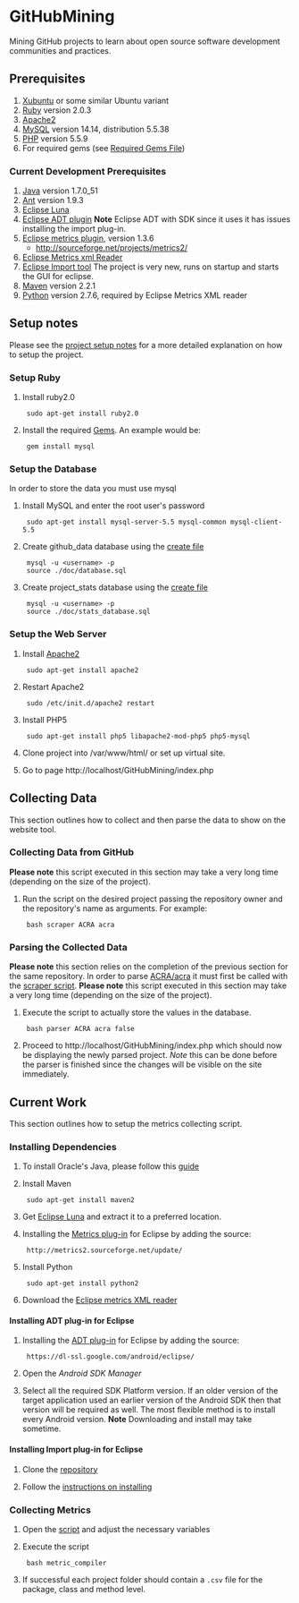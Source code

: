 GitHubMining
============

Mining GitHub projects to learn about open source software development communities and practices.

## Prerequisites

1. [Xubuntu](http://xubuntu.org/) or some similar Ubuntu variant
2. [Ruby](https://www.ruby-lang.org/en/) version 2.0.3
3. [Apache2](https://httpd.apache.org/)
4. [MySQL](https://www.mysql.com/) version 14.14, distribution 5.5.38
5. [PHP](http://php.net/) version 5.5.9
6. For required gems (see [Required Gems File](doc/gems_required))

### Current Development Prerequisites

1. [Java](https://www.java.com/en/) version 1.7.0_51
2. [Ant](https://ant.apache.org/) version 1.9.3 
3. [Eclipse Luna](http://eclipse.org/)
4. [Eclipse ADT plugin](https://developer.android.com/sdk/installing/installing-adt.html) **Note** Eclipse ADT with SDK since it uses it has issues installing the import plug-in.
5. [Eclipse metrics plugin](http://sourceforge.net/projects/eclipse-metrics/), version 1.3.6
	- http://sourceforge.net/projects/metrics2/
6. [Eclipse Metrics xml Reader](https://github.com/sqrlab/eclipse_metrics_xml_reader)
7. [Eclipse Import tool](https://github.com/dataBaseError/eclipse-import-projects-plugin) The project is very new, runs on startup and starts the GUI for eclipse.
8. [Maven](https://maven.apache.org/) version 2.2.1
9. [Python](https://www.python.org/) version 2.7.6, required by Eclipse Metrics XML reader

## Setup notes

Please see the [project setup notes](doc/project_setup) for a more detailed explanation on how to setup the project.

### Setup Ruby

1. Install ruby2.0

		sudo apt-get install ruby2.0

2. Install the required [Gems](doc/gems_required). An example would be:

		gem install mysql

### Setup the Database

In order to store the data you must use mysql

1. Install MySQL and enter the root user's password

		sudo apt-get install mysql-server-5.5 mysql-common mysql-client-5.5

2. Create github_data database using the [create file](doc/database.sql)

		mysql -u <username> -p
		source ./doc/database.sql

3. Create project_stats database using the [create file](doc/stats_database.sql)

		mysql -u <username> -p
		source ./doc/stats_database.sql

### Setup the Web Server

1. Install [Apache2](https://httpd.apache.org/)

		sudo apt-get install apache2

2. Restart Apache2

		sudo /etc/init.d/apache2 restart

3. Install PHP5

		sudo apt-get install php5 libapache2-mod-php5 php5-mysql

4. Clone project into /var/www/html/ or set up virtual site.

5. Go to page http://localhost/GitHubMining/index.php

## Collecting Data

This section outlines how to collect and then parse the data to show on the website tool.

### Collecting Data from GitHub

**Please note** this script executed in this section may take a very long time (depending on the size of the project).

1. Run the script on the desired project passing the repository owner and the repository's name as arguments. For example:

		bash scraper ACRA acra

### Parsing the Collected Data

**Please note** this section relies on the completion of the previous section for the same repository. In order to parse [ACRA/acra](https://github.com/ACRA/acra) it must first be called with the [scraper script](#collecting-data-from-github).
**Please note** this script executed in this section may take a very long time (depending on the size of the project).

1. Execute the script to actually store the values in the database.

		bash parser ACRA acra false

3. Proceed to http://localhost/GitHubMining/index.php which should now be displaying the newly parsed project. *Note* this can be done before the parser is finished since the changes will be visible on the site immediately.

## Current Work

This section outlines how to setup the metrics collecting script.

### Installing Dependencies

1. To install Oracle's Java, please follow this [guide](http://cs-club.ca/wiki/index.php/Installing_Oracle_Java_on_Ubuntu)

2. Install Maven

		sudo apt-get install maven2

3. Get [Eclipse Luna](https://www.eclipse.org/downloads/packages/eclipse-standard-44/lunar) and extract it to a preferred location.

4. Installing the [Metrics plug-in](http://metrics2.sourceforge.net/) for Eclipse by adding the source:

		http://metrics2.sourceforge.net/update/

4. Install Python

		sudo apt-get install python2

5. Download the [Eclipse metrics XML reader](https://github.com/sqrlab/eclipse_metrics_xml_reader)

#### Installing ADT plug-in for Eclipse

1. Installing the [ADT plug-in](https://developer.android.com/sdk/installing/installing-adt.html#Download) for Eclipse by adding the source:

		https://dl-ssl.google.com/android/eclipse/

2. Open the *Android SDK Manager*

3. Select all the required SDK Platform version. If an older version of the target application used an earlier version of the Android SDK then that version will be required as well. The most flexible method is to install every Android version. **Note** Downloading and install may take sometime.

#### Installing Import plug-in for Eclipse

1. Clone the [repository](https://github.com/dataBaseError/eclipse-import-projects-plugin)

2. Follow the [instructions on installing](https://github.com/dataBaseError/eclipse-import-projects-plugin#installation)

### Collecting Metrics

1. Open the [script](ant_build/metric_compiler) and adjust the necessary variables

2. Execute the script

		bash metric_compiler

3. If successful each project folder should contain a `.csv` file for the package, class and method level. 